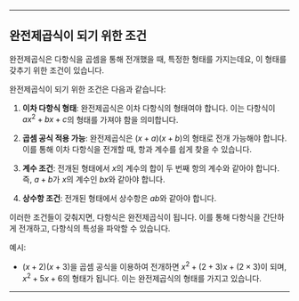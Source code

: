 ***

## 완전제곱식이 되기 위한 조건

완전제곱식은 다항식을 곱셈을 통해 전개했을 때, 특정한 형태를 가지는데요, 이 형태를 갖추기 위한 조건이 있습니다.

완전제곱식이 되기 위한 조건은 다음과 같습니다:

1. **이차 다항식 형태**: 완전제곱식은 이차 다항식의 형태여야 합니다. 이는 다항식이 $ax^2 + bx + c$의 형태를 가져야 함을 의미합니다.

2. **곱셈 공식 적용 가능**: 완전제곱식은 $(x + a)(x + b)$의 형태로 전개 가능해야 합니다. 이를 통해 이차 다항식을 전개할 때, 항과 계수를 쉽게 찾을 수 있습니다.

3. **계수 조건**: 전개된 형태에서 $x$의 계수의 합이 두 번째 항의 계수와 같아야 합니다. 즉, $a + b$가 $x$의 계수인 $bx$와 같아야 합니다.

4. **상수항 조건**: 전개된 형태에서 상수항은 $ab$와 같아야 합니다.

이러한 조건들이 갖춰지면, 다항식은 완전제곱식이 됩니다. 이를 통해 다항식을 간단하게 전개하고, 다항식의 특성을 파악할 수 있습니다.

예시:

- $(x + 2)(x + 3)$을 곱셈 공식을 이용하여 전개하면 $x^2 + (2+3)x + (2 \times 3)$이 되며, $x^2 + 5x + 6$의 형태가 됩니다. 이는 완전제곱식의 형태를 가지고 있습니다.

***

